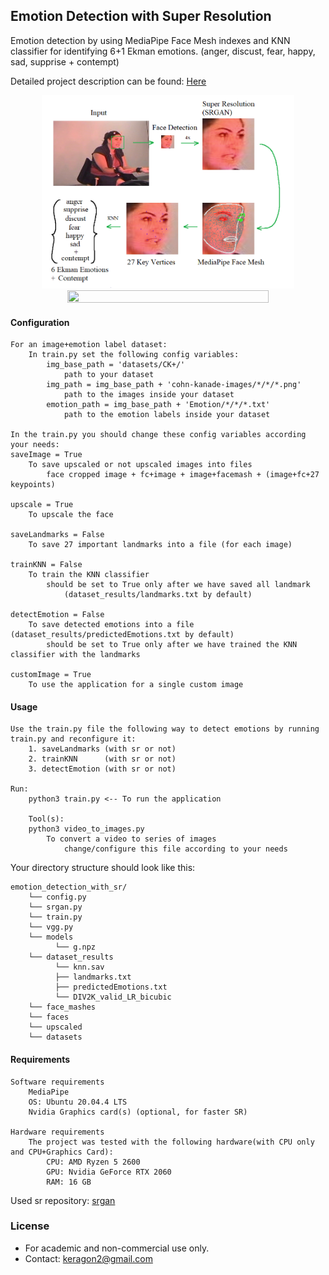 ## Emotion Detection with Super Resolution
Emotion detection by using MediaPipe Face Mesh indexes and KNN classifier for identifying 6+1 Ekman emotions.
(anger, discust, fear, happy, sad, supprise + contempt)

Detailed project description can be found:
[Here](https://github.com/Kerachi/SuperResolution-EmotionDetection/blob/master/presentations/topic_presentation.pdf)

<a href="https://github.com/Kerachi/SuperResolution-EmotionDetection/blob/master/presentations/showcase.png">
<div align="center">
    <img src="presentations/showcase.png" width="80%" height="50%"/>
</div>
</a>

<a href="https://github.com/Kerachi/SuperResolution-EmotionDetection/blob/master/presentations/showcase2.png">
<div align="center">
    <img src="presentations/showcase2.png" width="80%" height="50%"/>
</div>
</a>

#### Configuration
    For an image+emotion label dataset:
        In train.py set the following config variables:
            img_base_path = 'datasets/CK+/'
                path to your dataset
            img_path = img_base_path + 'cohn-kanade-images/*/*/*.png'
                path to the images inside your dataset
            emotion_path = img_base_path + 'Emotion/*/*/*.txt'
                path to the emotion labels inside your dataset

    In the train.py you should change these config variables according your needs:
    saveImage = True
        To save upscaled or not upscaled images into files
            face cropped image + fc+image + image+facemash + (image+fc+27 keypoints)

    upscale = True
        To upscale the face

    saveLandmarks = False
        To save 27 important landmarks into a file (for each image)

    trainKNN = False
        To train the KNN classifier
            should be set to True only after we have saved all landmark
                (dataset_results/landmarks.txt by default)

    detectEmotion = False
        To save detected emotions into a file (dataset_results/predictedEmotions.txt by default)
            should be set to True only after we have trained the KNN classifier with the landmarks

    customImage = True
        To use the application for a single custom image
        

#### Usage
    Use the train.py file the following way to detect emotions by running train.py and reconfigure it:
        1. saveLandmarks (with sr or not)
        2. trainKNN      (with sr or not)
        3. detectEmotion (with sr or not)
    
    Run:
        python3 train.py <-- To run the application
        
        Tool(s):
        python3 video_to_images.py
            To convert a video to series of images
                change/configure this file according to your needs
    
Your directory structure should look like this:
```
emotion_detection_with_sr/
    └── config.py
    └── srgan.py
    └── train.py
    └── vgg.py
    └── models
          └── g.npz
    └── dataset_results
          └── knn.sav
          ├── landmarks.txt
          ├── predictedEmotions.txt
          └── DIV2K_valid_LR_bicubic
    └── face_mashes
    └── faces
    └── upscaled 
    └── datasets
```

#### Requirements
    Software requirements
        MediaPipe
        OS: Ubuntu 20.04.4 LTS
        Nvidia Graphics card(s) (optional, for faster SR)

    Hardware requirements
        The project was tested with the following hardware(with CPU only and CPU+Graphics Card):
            CPU: AMD Ryzen 5 2600
            GPU: Nvidia GeForce RTX 2060
            RAM: 16 GB


Used sr repository:
[srgan](https://github.com/tensorlayer/srgan)

### License

- For academic and non-commercial use only.
- Contact: keragon2@gmail.com
